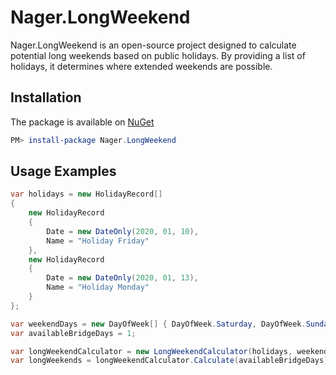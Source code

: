 # Nager.LongWeekend

Nager.LongWeekend is an open-source project designed to calculate potential long weekends based on public holidays.
By providing a list of holidays, it determines where extended weekends are possible.

## Installation

The package is available on [NuGet](https://www.nuget.org/packages/Nager.LongWeekend)
```powershell
PM> install-package Nager.LongWeekend
```

## Usage Examples

```cs
var holidays = new HolidayRecord[]
{
	new HolidayRecord
	{
		Date = new DateOnly(2020, 01, 10),
		Name = "Holiday Friday"
	},
	new HolidayRecord
	{
		Date = new DateOnly(2020, 01, 13),
		Name = "Holiday Monday"
	}
};

var weekendDays = new DayOfWeek[] { DayOfWeek.Saturday, DayOfWeek.Sunday };
var availableBridgeDays = 1;

var longWeekendCalculator = new LongWeekendCalculator(holidays, weekendDays);
var longWeekends = longWeekendCalculator.Calculate(availableBridgeDays);
```

